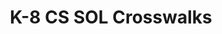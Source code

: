 ---
title: K-8 CS SOL Crosswalks
authors: Valerie Fawley
links:
    drive: https://drive.google.com/drive/u/0/folders/1cK7sfLRgGCQ7LwAydckjBbYwVa_IZj3Z
contents:
    - ./kindergarten.md
    - ./grade-1.md
    - ./grade-2.md
    - ./grade-3.md
    - ./grade-4.md
    - ./grade-5.md
    - ./grade-6.md
    - ./grade-7.md
    - ./grade-8.md
---